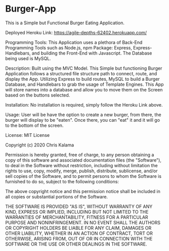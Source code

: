 # Burger-App

This is a Simple but Functional Burger Eating Application. 

Deployed Heroku Link: https://agile-depths-62402.herokuapp.com/

Programming Tools: This Application uses a plethora of Back-End Programming Tools such as Node.js, npm Package: Express, Express-Handlebars, and building the Front-End with Javascript. The Database being used is MySQL. 

Description: Built using the MVC Model. This Simple but functioning Burger Application follows a structured file structure path to connect, route, and display the App. Utilizing Express to build routes, MySQL to build a Burger Database, and Handlebars to grab the usage of Template Engines. This App will store names into a database and allow you to move them on the Screen based on the buttons selected.

Installation: No installation is required, simply follow the Heroku Link above.

Usage: User will be have the option to create a new burger, from there, the burger will display to be "eaten". Once there, you can "eat" it and it will go to the bottom of the screen. 

License: MIT License

Copyright (c) 2020 Chris Kalama

Permission is hereby granted, free of charge, to any person obtaining a copy of this software and associated documentation files (the "Software"), to deal in the Software without restriction, including without limitation the rights to use, copy, modify, merge, publish, distribute, sublicense, and/or sell copies of the Software, and to permit persons to whom the Software is furnished to do so, subject to the following conditions:

The above copyright notice and this permission notice shall be included in all copies or substantial portions of the Software.

THE SOFTWARE IS PROVIDED "AS IS", WITHOUT WARRANTY OF ANY KIND, EXPRESS OR IMPLIED, INCLUDING BUT NOT LIMITED TO THE WARRANTIES OF MERCHANTABILITY, FITNESS FOR A PARTICULAR PURPOSE AND NONINFRINGEMENT. IN NO EVENT SHALL THE AUTHORS OR COPYRIGHT HOLDERS BE LIABLE FOR ANY CLAIM, DAMAGES OR OTHER LIABILITY, WHETHER IN AN ACTION OF CONTRACT, TORT OR OTHERWISE, ARISING FROM, OUT OF OR IN CONNECTION WITH THE SOFTWARE OR THE USE OR OTHER DEALINGS IN THE SOFTWARE.
